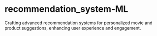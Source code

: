 # recommendation_system-ML
Crafting advanced recommendation systems for personalized movie and product suggestions, enhancing user experience and engagement.
